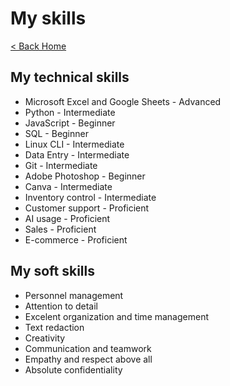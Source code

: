 # My skills

[< Back Home](/)

## My technical skills

- Microsoft Excel and Google Sheets - Advanced
- Python - Intermediate
- JavaScript - Beginner
- SQL - Beginner
- Linux CLI - Intermediate
- Data Entry - Intermediate
- Git - Intermediate
- Adobe Photoshop - Beginner
- Canva - Intermediate
- Inventory control - Intermediate
- Customer support - Proficient
- AI usage - Proficient
- Sales - Proficient
- E-commerce - Proficient

## My soft skills

- Personnel management
- Attention to detail
- Excelent organization and time management
- Text redaction
- Creativity
- Communication and teamwork
- Empathy and respect above all
- Absolute confidentiality